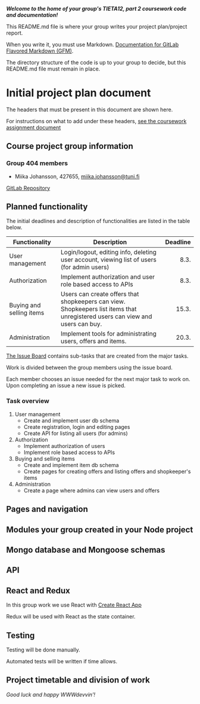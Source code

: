 ***Welcome to the home of your group's TIETA12, part 2 coursework code and documentation!***

This README.md file is where your group writes your project plan/project report.

When you write it, you must use Markdown. [Documentation for GitLab Flavored Markdown (GFM)](https://docs.gitlab.com/ee/user/markdown.html).

The directory structure of the code is up to your group to decide, but this README.md file must remain in place.


# Initial project plan document
The headers that must be present in this document are shown here. 

For instructions on what to add under these headers, [see the coursework assignment document](https://docs.google.com/document/d/1ctG6mURrs1WlqwwPnMOFE_mSIEhZVCjp2XGefAZMdxQ/edit#heading=h.vsanic5plbto)

## Course project group information    
### Group 404 members
- Miika Johansson, 427655, miika.johansson@tuni.fi

[GitLab Repository](https://course-gitlab.tuni.fi/tieta12-2019-2020/404/tree/master)
## Planned functionality  
The initial deadlines and description of functionalities are listed in the table below.

| Functionality | Description | Deadline |
| ---  | ---         |      ---:|
| User management | Login/logout, editing info, deleting user account, viewing list of users (for admin users) | 8.3. |
| Authorization | Implement authorization and user role based access to APIs | 8.3. |
| Buying and selling items | Users can create offers that shopkeepers can view. Shopkeepers list items that unregistered users can view and users can buy. | 15.3. |
| Administration | Implement tools for administrating users, offers and items. | 20.3. |

[The Issue Board](https://course-gitlab.tuni.fi/tieta12-2019-2020/404/-/boards) contains sub-tasks that are created from the major tasks. 

Work is divided between the group members using the issue board.

Each member chooses an issue needed for the next major task to work on. Upon completing an issue a new issue is picked.

### Task overview
1. User management
    - Create and implement user db schema
    - Create registration, login and editing pages
    - Create API for listing all users (for admins)
2. Authorization
    - Implement authorization of users
    - Implement role based access to APIs
3. Buying and selling items
    - Create and implement item db schema
    - Create pages for creating offers and listing offers and shopkeeper's items
4. Administration
    - Create a page where admins can view users and offers
## Pages and navigation    
## Modules your group created in your Node project    
## Mongo database and Mongoose schemas    
## API
## React and Redux
In this group work we use React with [Create React App](https://github.com/facebook/create-react-app#create-react-app--)

Redux will be used with React as the state container.
## Testing 
Testing will be done manually.

Automated tests will be written if time allows.
## Project timetable and division of work    


*Good luck and happy WWWdevvin’!*
